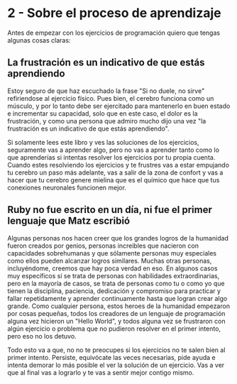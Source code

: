 # 2 - Sobre el proceso de aprendizaje

Antes de empezar con los ejercicios de programación quiero que tengas algunas cosas claras:

## La frustración es un indicativo de que estás aprendiendo

Estoy seguro de que haz escuchado la frase "Si no duele, no sirve" refiriendose al ejercicio físico.
Pues bien, el cerebro funciona como un músculo, y por lo tanto debe ser ejercitado para mantenerlo
en buen estado e incrementar su capacidad, solo que en este caso, el dolor es la frustración, y como
una persona que admiro mucho dijo una vez "la frustración es un indicativo de que estás
aprendiendo".
<!-- TODO: citar a German -->

Si solamente lees este libro y ves las soluciones de los ejercicios, seguramente vas a aprender
algo, pero no vas a aprender tanto como lo que aprenderías si intentas resolver los ejercicios por
tu propia cuenta. Cuando estes resolviendo los ejercicios y te frustres vas a estar empujando tu
cerebro un paso más adelante, vas a salir de la zona de confort y vas a hacer que tu cerebro genere
mielina que es el químico que hace que tus conexiones neuronales funcionen mejor.

<!-- TODO: citar el libro de los talentos? -->

## Ruby no fue escrito en un día, ni fue el primer lenguaje que Matz escribió

Algunas personas nos hacen creer que los grandes logros de la humanidad fueron creados por genios,
personas increibles que nacieron con capacidades sobrehumanas y que sólamente personas muy
especiales como ellos pueden alcanzar logros similares. Muchas otras personas, incluyéndome, creemos
que hay poca verdad en eso. En algunos casos muy específicos sí se trata de personas con habilidades
extraordinarias, pero en la mayoría de casos, se trata de personas como tu o como yo que tienen la
disciplina, paciencia, dedicación y compromiso para practicar y fallar repetidamente y aprender
continuamente hasta que logran crear algo grande. Como cualquier persona, estos heroes de la
humanidad empezaron por cosas pequeñas, todos los creadores de un lenguaje de programación alguna
vez hicieron un "Hello World", y todos alguna vez se frustraron con algún ejercicio o problema que
no pudieron resolver en el primer intento, pero eso no los detuvo.

Todo esto va a que, no no te preocupes si los ejercicios no te salen bien al primer intento.
Persiste, equivócate las veces necesarias, pide ayuda e intenta demorar lo más posible el ver la
solución de un ejercicio. Vas a ver que al final vas a lograrlo y te vas a sentir mejor contigo
mismo.
